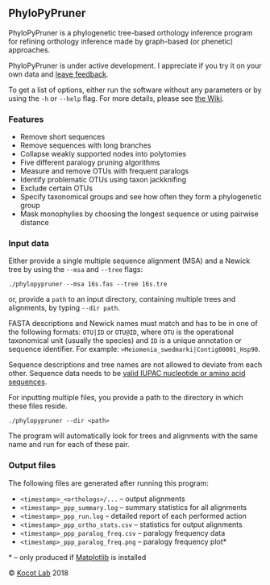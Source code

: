 PhyloPyPruner
-------------

PhyloPyPruner is a phylogenetic tree-based orthology inference program for
refining orthology inference made by graph-based (or phenetic) approaches.

PhyloPyPruner is under active development. I appreciate if you try it on your
own data and [leave feedback](mailto:felix.thalen.1430@student.lu.se).

To get a list of options, either run the software without any parameters or by
using the `-h` or `--help` flag. For more details, please see [the
Wiki](https://gitlab.com/fethalen/phylopypruner/wikis).

### Features

* Remove short sequences
* Remove sequences with long branches
* Collapse weakly supported nodes into polytomies
* Five different paralogy pruning algorithms
* Measure and remove OTUs with frequent paralogs
* Identify problematic OTUs using taxon jackknifing
* Exclude certain OTUs
* Specify taxonomical groups and see how often they form a phylogenetic group
* Mask monophylies by choosing the longest sequence or using pairwise distance

### Input data

Either provide a single multiple sequence alignment (MSA) and a Newick tree by
using the `--msa` and `--tree` flags:

```
./phylopypruner --msa 16s.fas --tree 16s.tre
```

or, provide a `path` to an input directory, containing multiple trees and
alignments, by typing `--dir path`.

FASTA descriptions and Newick names must match and has to be in one of the
following formats: `OTU|ID` or `OTU@ID`, where `OTU` is the operational
taxonomical unit (usually the species) and `ID` is a unique annotation or
sequence identifier. For example: `>Meiomenia_swedmarki|Contig00001_Hsp90`.

Sequence descriptions and tree names are not allowed to deviate from each
other. Sequence data needs to be [valid IUPAC nucleotide or amino acid
sequences](https://www.bioinformatics.org/sms/iupac.html).

For inputting multiple files, you provide a path to the directory in which
these files reside.

```
./phylopypruner --dir <path>
```

The program will automatically look for trees and alignments with the same name
and run for each of these pair.

### Output files

The following files are generated after running this program:

* `<timestamp>_<orthologs>/...` – output alignments
* `<timestamp>_ppp_summary.log` – summary statistics for all alignments
* `<timestamp>_ppp_run.log` – detailed report of each performed action
* `<timestamp>_ppp_ortho_stats.csv` – statistics for output alignments
* `<timestamp>_ppp_paralog_freq.csv` – paralogy frequency data
* `<timestamp>_ppp_paralog_freq.png` – paralogy frequency plot\*

\* – only produced if [Matplotlib](https://matplotlib.org/) is installed

© [Kocot Lab](https://www.kocotlab.com/) 2018
